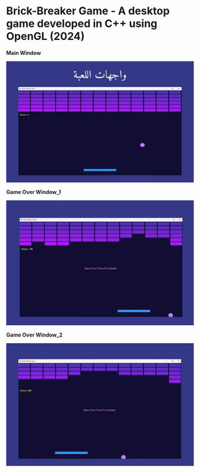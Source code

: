 # Brick-Breaker Game - A desktop game developed in C++ using OpenGL (2024)
**Main Window**

<img src="images/main.jpg" alt="main window" width="1081">

**Game Over Window_1**

![game_over Window_1](images/game_over_1.jpg)

**Game Over Window_2**

![game_over window_2](images/game_over_2.jpg)

